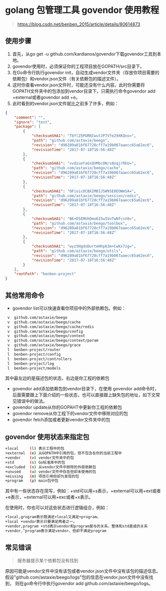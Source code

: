 [//]:# (2018/11/19 12:07|GOLANG|)
# golang 包管理工具 govendor 使用教程
> https://blog.csdn.net/benben_2015/article/details/80614873

## 使用步骤
1. 首先，从go get -u github.com/kardianos/govendor下载govendor工具到本地。
2. govendor使用时，必须保证你的工程项目放在GOPATH/src目录下。
3. 在Go命令行执行govendor init，自动生成vendor文件夹（存放你项目需要的依赖包）和vendor.json文件（有关依赖包的描述文件）。
4. 这时你查看vendor.json文件时，可能还没有什么内容。此时你需要将GOPATH文件夹中的包添加到vendor目录下，只需执行命令govendor add +external或者govendor add +e。
5. 此时看到的vendor.json文件就比之前多了许多，例如：
```json
{
    "comment": "",
    "ignore": "test",
    "package": [
        {
            "checksumSHA1": "T6YlZ5PORNIwutJP7Vfe29XKQno=",
            "path": "github.com/astaxie/beego",
            "revision": "d96289a81bf67728cff7a19b067aaecc65a62ec6",
            "revisionTime": "2017-07-18T16:56:48Z"
        },
        {
            "checksumSHA1": "vvdzuefaGsQVMbcON/s0oqjrRkU=",
            "path": "github.com/astaxie/beego/cache",
            "revision": "d96289a81bf67728cff7a19b067aaecc65a62ec6",
            "revisionTime": "2017-07-18T16:56:48Z"
        },
        {
            "checksumSHA1": "OFioicOCBXIM8IJ5W9SE0EOWmSA=",
            "path": "github.com/astaxie/beego/session/redis",
            "revision": "d96289a81bf67728cff7a19b067aaecc65a62ec6",
            "revisionTime": "2017-07-18T16:56:48Z"
        },
        {
            "checksumSHA1": "B6+D5EMUhOmo6I5wIVoTwNfcsV8=",
            "path": "github.com/astaxie/beego/toolbox",
            "revision": "d96289a81bf67728cff7a19b067aaecc65a62ec6",
            "revisionTime": "2017-07-18T16:56:48Z"
        },
        {
            "checksumSHA1": "wyz5HgdoDurteHhp63m+CwKx7zg=",
            "path": "github.com/astaxie/beego/utils",
            "revision": "d96289a81bf67728cff7a19b067aaecc65a62ec6",
            "revisionTime": "2017-07-18T16:56:48Z"
        }
    ],
    "rootPath": "benben-project"
}
```

## 其他常用命令
- govendor list可以快速查看你项目中的外部依赖包。例如：
```bash
 v  github.com/astaxie/beego
 v  github.com/astaxie/beego/cache
 v  github.com/astaxie/beego/cache/redis
 v  github.com/astaxie/beego/config
 v  github.com/astaxie/beego/context
 v  github.com/astaxie/beego/context/param
 v  github.com/astaxie/beego/grace
 l  benben-project/router
 l  benben-project/config
 l  benben-project/controllers
 l  benben-project/log
 l  benben-project/models
```
其中最左边的是描述包的状态，右边是你工程的依赖包 
- govendor add添加依赖包到vendor目录下，在使用 govendor add命令时，后面需要跟上下面介绍的一些状态，也可以直接跟上缺失包的地址，如下文常见错误中的做法。 
- govendor update从你的GOPAHT中更新你工程的依赖包 
- govendor remove从你工程下的vendor文件中移除对应的包 
- govendor fetch添加或者更新vendor文件夹中的包

## govendor 使用状态来指定包
```bash
+local     (l) 表示工程中的包
+external  (e) 从GOPATH中引用的包，但不包含在你的当前工程中
+vendor    (v) vendor文件夹中的包
+std       (s) Go标准库中的包
+excluded  (x) 从vendor文件中排除的外部依赖包
+unused    (u) vendor文件中存在但却未使用的包
+missing   (m) 项目引用但却为发现的包
+program   (p) main包中包
```
其中有一些状态存在简写，例如：+std可以用+s表示，+external可以用+ext或者+e表示，+external可以用+exc或者+x表示。

在使用时，你也可以对这些状态进行逻辑组合，例如：
```bash
+local,grogram表示既满足+local又满足+program。
+local +vendor表示只要满足两者之一。
+vendor,program +std表示vendor和program是与的关系，整体和std是或的关系
+vendor,^program表示满足vendor，但却不满足program
```

## 常见错误 
> 服务器提示某个依赖包没有找到 

原因可能是vendor文件中没有该包或者vendor.json文件中没有该包的描述信息。
假设"github.com/astaxie/beego/logs"包的信息在vendor.json文件中没有找到，
则在go命令行中执行govendor add github.com/astaxie/beego/logs。
